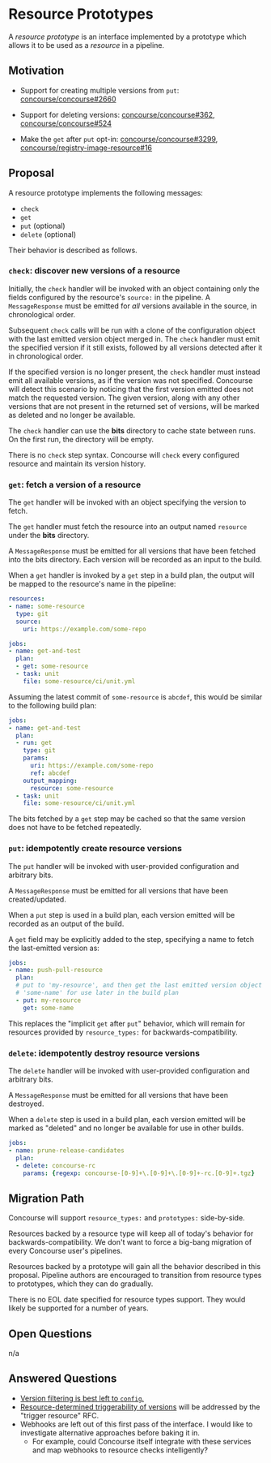 # Resource Prototypes

A *resource prototype* is an interface implemented by a prototype which allows
it to be used as a *resource* in a pipeline.


## Motivation

* Support for creating multiple versions from `put`: [concourse/concourse#2660](https://github.com/concourse/concourse/issues/2660)

* Support for deleting versions: [concourse/concourse#362](https://github.com/concourse/concourse/issues/362), [concourse/concourse#524](https://github.com/concourse/concourse/issues/524)

* Make the `get` after `put` opt-in: [concourse/concourse#3299](https://github.com/concourse/concourse/issues/3299), [concourse/registry-image-resource#16](https://github.com/concourse/registry-image-resource/issues/16)


## Proposal

A resource prototype implements the following messages:

* `check`
* `get`
* `put` (optional)
* `delete` (optional)

Their behavior is described as follows.

### `check`: discover new versions of a resource

Initially, the `check` handler will be invoked with an object containing only
the fields configured by the resource's `source:` in the pipeline. A
`MessageResponse` must be emitted for *all* versions available in the source,
in chronological order.

Subsequent `check` calls will be run with a clone of the configuration object
with the last emitted version object merged in. The `check` handler must emit
the specified version if it still exists, followed by all versions detected
after it in chronological order.

If the specified version is no longer present, the `check` handler must instead
emit all available versions, as if the version was not specified. Concourse
will detect this scenario by noticing that the first version emitted does not
match the requested version. The given version, along with any other versions
that are not present in the returned set of versions, will be marked as deleted
and no longer be available.

The `check` handler can use the **bits** directory to cache state between runs.
On the first run, the directory will be empty.

There is no `check` step syntax. Concourse will `check` every configured
resource and maintain its version history.

### `get`: fetch a version of a resource

The `get` handler will be invoked with an object specifying the version to
fetch.

The `get` handler must fetch the resource into an output named `resource` under
the **bits** directory.

A `MessageResponse` must be emitted for all versions that have been fetched
into the bits directory. Each version will be recorded as an input to the
build.

When a `get` handler is invoked by a `get` step in a build plan, the output
will be mapped to the resource's name in the pipeline:

```yaml
resources:
- name: some-resource
  type: git
  source:
    uri: https://example.com/some-repo

jobs:
- name: get-and-test
  plan:
  - get: some-resource
  - task: unit
    file: some-resource/ci/unit.yml
```

Assuming the latest commit of `some-resource` is `abcdef`, this would be
similar to the following build plan:

```yaml
jobs:
- name: get-and-test
  plan:
  - run: get
    type: git
    params:
      uri: https://example.com/some-repo
      ref: abcdef
    output_mapping:
      resource: some-resource
  - task: unit
    file: some-resource/ci/unit.yml
```

The bits fetched by a `get` step may be cached so that the same version does
not have to be fetched repeatedly.


### `put`: idempotently create resource versions

The `put` handler will be invoked with user-provided configuration and
arbitrary bits.

A `MessageResponse` must be emitted for all versions that have been created/updated.

When a `put` step is used in a build plan, each version emitted will be
recorded as an output of the build.

A `get` field may be explicitly added to the step, specifying a name to fetch
the last-emitted version as:

```yaml
jobs:
- name: push-pull-resource
  plan:
  # put to 'my-resource', and then get the last emitted version object as
  # 'some-name' for use later in the build plan
  - put: my-resource
    get: some-name
```

This replaces the "implicit `get` after `put`" behavior, which will remain for
resources provided by `resource_types:` for backwards-compatibility.


### `delete`: idempotently destroy resource versions

The `delete` handler will be invoked with user-provided configuration and
arbitrary bits.

A `MessageResponse` must be emitted for all versions that have been destroyed.

When a `delete` step is used in a build plan, each version emitted will be
marked as "deleted" and no longer be available for use in other builds.

```yaml
jobs:
- name: prune-release-candidates
  plan:
  - delete: concourse-rc
    params: {regexp: concourse-[0-9]+\.[0-9]+\.[0-9]+-rc.[0-9]+.tgz}
```

## Migration Path

Concourse will support `resource_types:` and `prototypes:` side-by-side.

Resources backed by a resource type will keep all of today's behavior for
backwards-compatibility. We don't want to force a big-bang migration of every
Concourse user's pipelines.

Resources backed by a prototype will gain all the behavior described in this
proposal. Pipeline authors are encouraged to transition from resource types to prototypes, which they can do gradually.

There is no EOL date specified for resource types support. They would likely be
supported for a number of years.

## Open Questions

n/a

## Answered Questions

* [Version filtering is best left to `config`.](https://github.com/concourse/concourse/issues/1176#issuecomment-472111623)
* [Resource-determined triggerability of versions](https://github.com/concourse/rfcs/issues/11) will be addressed by the "trigger resource" RFC.
* Webhooks are left out of this first pass of the interface. I would like to investigate alternative approaches before baking it in.
  * For example, could Concourse itself integrate with these services and map webhooks to resource checks intelligently?
